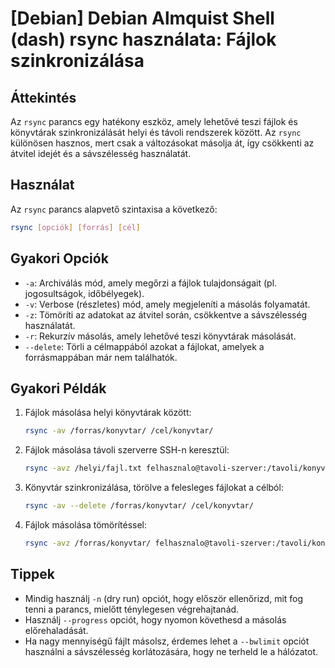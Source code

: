 # [Debian] Debian Almquist Shell (dash) rsync használata: Fájlok szinkronizálása

## Áttekintés
Az `rsync` parancs egy hatékony eszköz, amely lehetővé teszi fájlok és könyvtárak szinkronizálását helyi és távoli rendszerek között. Az `rsync` különösen hasznos, mert csak a változásokat másolja át, így csökkenti az átvitel idejét és a sávszélesség használatát.

## Használat
Az `rsync` parancs alapvető szintaxisa a következő:

```bash
rsync [opciók] [forrás] [cél]
```

## Gyakori Opciók
- `-a`: Archiválás mód, amely megőrzi a fájlok tulajdonságait (pl. jogosultságok, időbélyegek).
- `-v`: Verbose (részletes) mód, amely megjeleníti a másolás folyamatát.
- `-z`: Tömöríti az adatokat az átvitel során, csökkentve a sávszélesség használatát.
- `-r`: Rekurzív másolás, amely lehetővé teszi könyvtárak másolását.
- `--delete`: Törli a célmappából azokat a fájlokat, amelyek a forrásmappában már nem találhatók.

## Gyakori Példák
1. Fájlok másolása helyi könyvtárak között:
   ```bash
   rsync -av /forras/konyvtar/ /cel/konyvtar/
   ```

2. Fájlok másolása távoli szerverre SSH-n keresztül:
   ```bash
   rsync -avz /helyi/fajl.txt felhasznalo@tavoli-szerver:/tavoli/konyvtar/
   ```

3. Könyvtár szinkronizálása, törölve a felesleges fájlokat a célból:
   ```bash
   rsync -av --delete /forras/konyvtar/ /cel/konyvtar/
   ```

4. Fájlok másolása tömörítéssel:
   ```bash
   rsync -avz /forras/konyvtar/ felhasznalo@tavoli-szerver:/tavoli/konyvtar/
   ```

## Tippek
- Mindig használj `-n` (dry run) opciót, hogy először ellenőrizd, mit fog tenni a parancs, mielőtt ténylegesen végrehajtanád.
- Használj `--progress` opciót, hogy nyomon követhesd a másolás előrehaladását.
- Ha nagy mennyiségű fájlt másolsz, érdemes lehet a `--bwlimit` opciót használni a sávszélesség korlátozására, hogy ne terheld le a hálózatot.